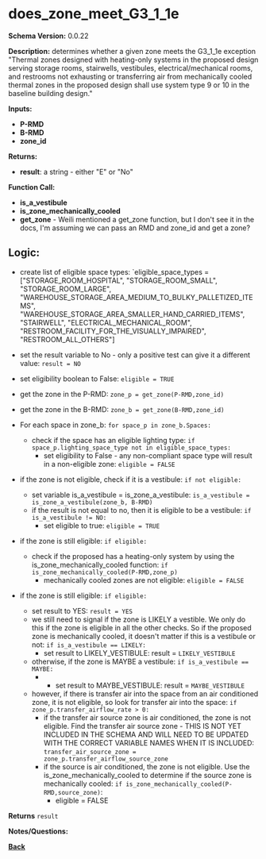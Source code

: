 # does_zone_meet_G3_1_1e
**Schema Version:** 0.0.22  

**Description:** determines whether a given zone meets the G3_1_1e exception "Thermal zones designed with heating-only systems in the proposed design serving storage rooms, stairwells, vestibules, electrical/mechanical rooms, and restrooms not exhausting or transferring air from mechanically cooled thermal zones in the proposed design shall use system type 9 or 10 in the baseline building design."

**Inputs:**
- **P-RMD**
- **B-RMD**
- **zone_id**

**Returns:**  
- **result**: a string - either "E" or "No"
 
**Function Call:**
- **is_a_vestibule**
- **is_zone_mechanically_cooled**
- **get_zone** - Weili mentioned a get_zone function, but I don't see it in the docs, I'm assuming we can pass an RMD and zone_id and get a zone?

## Logic:
- create list of eligible space types: `eligible_space_types = ["STORAGE_ROOM_HOSPITAL", "STORAGE_ROOM_SMALL", "STORAGE_ROOM_LARGE", "WAREHOUSE_STORAGE_AREA_MEDIUM_TO_BULKY_PALLETIZED_ITEMS", "WAREHOUSE_STORAGE_AREA_SMALLER_HAND_CARRIED_ITEMS", "STAIRWELL", "ELECTRICAL_MECHANICAL_ROOM", "RESTROOM_FACILITY_FOR_THE_VISUALLY_IMPAIRED", "RESTROOM_ALL_OTHERS"]
- set the result variable to No - only a positive test can give it a different value: `result = NO`
- set eligibility boolean to False: `eligible = TRUE`
- get the zone in the P-RMD: `zone_p = get_zone(P-RMD,zone_id)`
- get the zone in the B-RMD: `zone_b = get_zone(B-RMD,zone_id)`
- For each space in zone_b: `for space_p in zone_b.Spaces:`
	- check if the space has an eligible lighting type: `if space_p.lighting_space_type not in eligible_space_types:`
		- set eligibility to False - any non-compliant space type will result in a non-eligible zone: `eligible = FALSE`

- if the zone is not eligible, check if it is a vestibule: `if not eligible:`
	- set variable is_a_vestibule = is_zone_a_vestibule: `is_a_vestibule = is_zone_a_vestibule(zone_b, B-RMD)`
	- if the result is not equal to no, then it is eligible to be a vestibule: `if is_a_vestibule != NO:`
		- set eligible to true: `eligible = TRUE`

- if the zone is still eligible: `if eligible:`
	- check if the proposed has a heating-only system by using the is_zone_mechanically_cooled function: `if is_zone_mechanically_cooled(P-RMD,zone_p)`
		- mechanically cooled zones are not eligible: `eligible = FALSE`

- if the zone is still eligible: `if eligible:`
	- set result to YES: `result = YES`
	- we still need to signal if the zone is LIKELY a vestible.  We only do this if the zone is eligible in all the other checks.  So if the proposed zone is mechanically cooled, it doesn't matter if this is a vestibule or not: `if is_a_vestibule == LIKELY:`
		- set result to LIKELY_VESTIBULE: result = `LIKELY_VESTIBULE`
	- otherwise, if the zone is MAYBE a vestibule: `if is_a_vestibule == MAYBE:`
		- - set result to MAYBE_VESTIBULE: result = `MAYBE_VESTIBULE`
	- however, if there is transfer air into the space from an air conditioned zone, it is not eligible, so look for transfer air into the space: `if zone_p.transfer_airflow_rate > 0:`
		- if the transfer air source zone is air conditioned, the zone is not eligible.  Find the transfer air source zone - THIS IS NOT YET INCLUDED IN THE SCHEMA AND WILL NEED TO BE UPDATED WITH THE CORRECT VARIABLE NAMES WHEN IT IS INCLUDED: `transfer_air_source_zone = zone_p.transfer_airflow_source_zone`
		- if the source is air conditioned, the zone is not eligible.  Use the is_zone_mechanically_cooled to determine if the source zone is mechanically cooled: `if is_zone_mechanically_cooled(P-RMD,source_zone)`:
			- eligible = FALSE



**Returns** `result`


**Notes/Questions:**  

**[Back](../_toc.md)**
